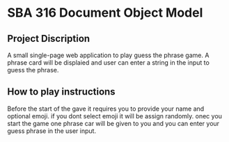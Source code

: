# SBA 316 Document Object Model

## Project Discription 
A small single-page web application to play guess the phrase game. A phrase card will be displaied and user can enter a string in the input to guess the phrase. 

## How to play instructions
Before the start of the gave it requires you to provide your name and optional emoji. if you dont select emoji it will be assign randomly. 
onec you start the game one phrase car will be given to you and you can enter your guess phrase in the user input.